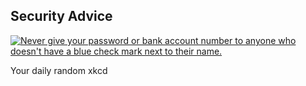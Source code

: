 ## Security Advice
[![Never give your password or bank account number to anyone who doesn't have a blue check mark next to their name.](https://imgs.xkcd.com/comics/security_advice.png)](https://xkcd.com/1820/ "Never give your password or bank account number to anyone who doesn't have a blue check mark next to their name.")

Your daily random xkcd

